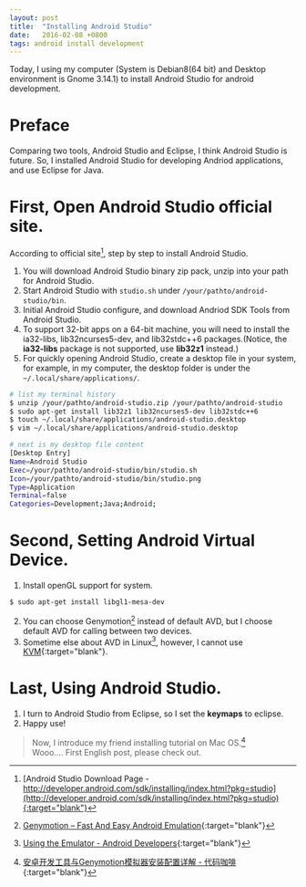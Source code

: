 ```yaml
---
layout: post
title:  "Installing Android Studio"
date:   2016-02-08 +0800
tags: android install development
---
```


Today, I using my computer (System is Debian8(64 bit) and  Desktop environment is Gnome 3.14.1) to install Android Studio for android development.    

Preface
=======
Comparing two tools, Android Studio and Eclipse, I think Android Studio is future. So, I installed Android Studio for developing Andriod applications, and use Eclipse for Java.

First, Open Android Studio official site.
=========================================
According to official site[^official-site], step by step to install Android Studio.    
1. You will download Android Studio binary zip pack, unzip into your path for Android Studio.    
2. Start Android Studio with `studio.sh` under `/your/pathto/android-studio/bin`.    
3. Initial Android Studio configure, and download Andriod SDK Tools from Android Studio.    
4. To support 32-bit apps on a 64-bit machine, you will need to install the ia32-libs, lib32ncurses5-dev, and lib32stdc++6 packages.(Notice, the **ia32-libs** package is not supported, use **lib32z1** instead.)    
5. For quickly opening Android Studio, create a desktop file in your system, for example, in my computer, the desktop folder is under the `~/.local/share/applications/`.    

```bash
# list my terminal history
$ unzip /your/pathto/android-studio.zip /your/pathto/android-studio
$ sudo apt-get install lib32z1 lib32ncurses5-dev lib32stdc++6
$ touch ~/.local/share/applications/android-studio.desktop
$ vim ~/.local/share/applications/android-studio.desktop

# next is my desktop file content
[Desktop Entry]
Name=Android Studio
Exec=/your/pathto/android-studio/bin/studio.sh
Icon=/your/pathto/android-studio/bin/studio.png
Type=Application
Terminal=false
Categories=Development;Java;Android;
```

Second, Setting Android Virtual Device.
=======================================
1. Install openGL support for system.    

```bash
$ sudo apt-get install libgl1-mesa-dev
```
2. You can choose Genymotion[^genymotion] instead of default AVD, but I choose default AVD for calling between two devices.    
3. Sometime else about AVD in Linux[^kvm], however, I cannot use [KVM](https://wiki.debian.org/KVM){:target="blank"}.   

Last, Using Android Studio.
===========================
1. I turn to Android Studio from Eclipse, so I set the **keymaps** to eclipse.    
2. Happy use!    

> Now, I introduce my friend installing tutorial on Mac OS.[^mac]    
> Wooo.... First English post, please check out.    


[^official-site]: [Android Studio Download Page - http://developer.android.com/sdk/installing/index.html?pkg=studio](http://developer.android.com/sdk/installing/index.html?pkg=studio){:target="blank"}    
[^genymotion]: [Genymotion – Fast And Easy Android Emulation](https://www.genymotion.com/){:target="blank"}    
[^kvm]: [Using the Emulator - Android Developers](http://developer.android.com/tools/devices/emulator.html#vm-linux){:target="blank"}    
[^mac]: [安卓开发工具与Genymotion模拟器安装配置详解 - 代码咖啡](http://wjnovember.lofter.com/post/1d65f281_812a20c){:target="blank"}

